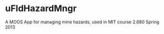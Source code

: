 uFldHazardMngr
==============

A MOOS App for managing mine hazards, used in MIT course 2.680 Spring 2013